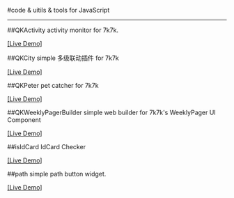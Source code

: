 #code &amp; uitils &amp; tools for JavaScript

---

##QKActivity 
activity monitor for 7k7k.

[[Live Demo]](http://zfkun.github.com/js/demo/QKActivity/)


##QKCity
simple 多级联动插件 for 7k7k

[[Live Demo]](http://zfkun.github.com/js/demo/QKCity/)

##QKPeter
pet catcher for 7k7k

[[Live Demo]](http://zfkun.github.com/js/demo/QKPeter/QKPeter.user.js)

##QKWeeklyPagerBuilder
simple web builder for 7k7k's WeeklyPager UI Component

[[Live Demo]](http://zfkun.github.com/js/demo/QKWeeklyPagerBuilder/)

##isIdCard
IdCard Checker

[[Live Demo]](http://zfkun.github.com/js/demo/IsIdCard/)

##path
simple path button widget.

[[Live Demo]](http://zfkun.github.com/js/demo/Path/)
